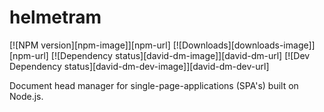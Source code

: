 # helmetram

[![NPM version][npm-image]][npm-url]
[![Downloads][downloads-image]][npm-url]
[![Dependency status][david-dm-image]][david-dm-url]
[![Dev Dependency status][david-dm-dev-image]][david-dm-dev-url]

Document head manager for single-page-applications (SPA's) built on Node.js.
